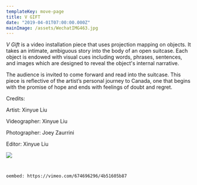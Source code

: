 ```yaml
---
templateKey: move-page
title: V GIFT
date: "2019-04-01T07:00:00.000Z"
mainImage: /assets/WechatIMG463.jpg
---
```

*V Gift* is a video installation piece that uses projection mapping on objects. It takes an intimate, ambiguous story into the body of an open suitcase. Each object is endowed with visual cues including words, phrases, sentences, and images which are designed to reveal the object's internal narrative. 

The audience is invited to come forward and read into the suitcase. This piece is reflective of the artist’s personal journey to Canada, one that begins with the promise of hope and ends with feelings of doubt and regret.

Credits:

Artist: Xinyue Liu

Videographer: Xinyue Liu

Photographer: Joey Zaurrini

Editor: Xinyue Liu

![](/assets/WechatIM.jpeg)

<div class="lines-2"></div>

<img src="/assets/WechatIMG463.jpg" alt="" title="" class=""></img>

<div class="lines-2"></div>

<img src="/assets/WechatIMG465.jpg" alt="" title="" class=""></img>

<div class="lines-5"></div>

`oembed: https://vimeo.com/674696296/4b51605b87`

[](<>)

[](<>)

<div class="lines-5"></div>